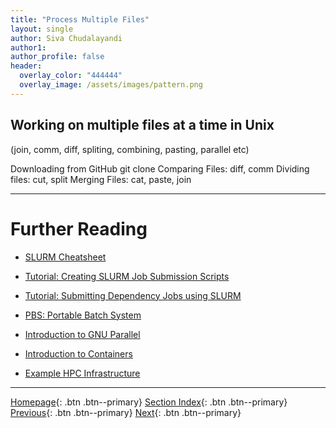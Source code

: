```yaml
---
title: "Process Multiple Files"
layout: single
author: Siva Chudalayandi
author1:
author_profile: false
header:
  overlay_color: "444444"
  overlay_image: /assets/images/pattern.png
---
```




## Working on multiple files at a time in Unix

(join, comm, diff, spliting, combining, pasting, parallel etc)


Downloading from GitHub	git clone
Comparing Files:			diff, comm
Dividing files:			cut, split
Merging Files:			cat, paste, join


___
# Further Reading
* [SLURM Cheatsheet](05A-slurm-1-cheatsheet)
* [Tutorial: Creating SLURM Job Submission Scripts](05A-slurm-2-tutorial-job-submission)
* [Tutorial: Submitting Dependency Jobs using SLURM](05A-slurm-3-tutorial-submitting-dependency-jobs)

* [PBS: Portable Batch System](05B-pbs-0-basics.md)
* [Introduction to GNU Parallel](06-introduction-to-gnu-parallel)
* [Introduction to Containers](07-introduction-to-containers)
* [Example HPC Infrastructure](08-example-hpc-infrastructure)

___

[Homepage](../index.md){: .btn  .btn--primary}
[Section Index](00-IntroToHPC-LandingPage){: .btn  .btn--primary}
[Previous](05-introduction-to-job-scheduling){: .btn  .btn--primary}
[Next](05A-slurm-1-cheatsheet){: .btn  .btn--primary}
